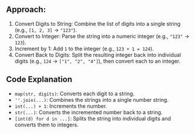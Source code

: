 ## Approach:

1. Convert Digits to String: Combine the list of digits into a single string (e.g., `[1, 2, 3]` → `"123"`).
2. Convert to Integer: Parse the string into a numeric integer (e.g., `"123"` → `123`).
3. Increment by 1: Add `1` to the integer (e.g., `123 + 1 = 124`).
4. Convert Back to Digits: Split the resulting integer back into individual digits (e.g., `124` → `["1", "2", "4"]`), then convert each to an integer.

## Code Explanation

- `map(str, digits)`: Converts each digit to a string.
- `''.join(...)`: Combines the strings into a single number string.
- `int(...) + 1`: Increments the number.
- `str(...)`: Converts the incremented number back to a string.
- `[int(d) for d in ...]`: Splits the string into individual digits and converts them to integers.
